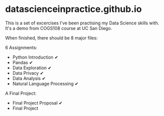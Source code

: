 # datascienceinpractice.github.io

This is a set of excercises I've been practising my Data Science skills with.
It's a demo from COGS108 course at UC San Diego.

When finished, there should be 8 major files:

6 Assignments: 
- Python Introduction ✔
- Pandas ✔
- Data Exploration ✔
- Data Privacy ✔
- Data Analysis ✔
- Natural Language Processing ✔

A Final Project:
- Final Project Proposal ✔
- Final Project
